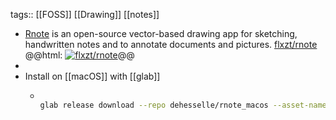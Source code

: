 tags:: [[FOSS]] [[Drawing]] [[notes]]

- [Rnote](https://rnote.flxzt.net/) is an open-source vector-based drawing app for sketching, handwritten notes and to annotate documents and pictures.
  [flxzt/rnote](https://github.com/flxzt/rnote)
  @@html: <a href="https://github.com/flxzt/rnote/"><img src="https://github-readme-stats-astronomer.vercel.app/api/pin/?username=flxzt&repo=rnote&theme=tokyonight" alt="flxzt/rnote"/></a>@@
-
- Install on [[macOS]] with [[glab]]
	- ```bash
	  
	  glab release download --repo dehesselle/rnote_macos --asset-name="*$(uname -p)*"
	  
	  ```
